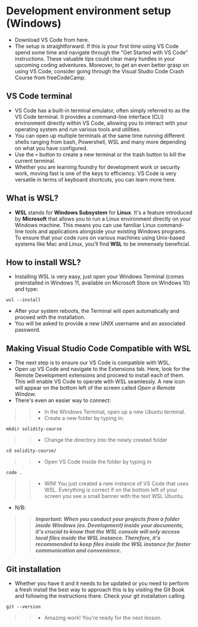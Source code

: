 # Development environment setup (Windows)
- Download VS Code from here.
- The setup is straightforward. If this is your first time using VS Code spend some time and navigate through the "Get Started with VS Code" instructions. These valuable tips could clear many hurdles in your upcoming coding adventures. Moreover, to get an even better grasp on using VS Code, consider going through the Visual Studio Code Crash Course from freeCodeCamp.

## VS Code terminal
- VS Code has a built-in terminal emulator, often simply referred to as the VS Code terminal. It provides a command-line interface (CLI) environment directly within VS Code, allowing you to interact with your operating system and run various tools and utilities.
- You can open up multiple terminals at the same time running different shells ranging from bash, Powershell, WSL and many more depending on what you have configured.
- Use the `+` button to create a new terminal or the trash button to kill the current terminal.
- Whether you are learning foundry for development work or security work, moving fast is one of the keys to efficiency. VS Code is very versatile in terms of keyboard shortcuts, you can learn more here.

## What is WSL?
- **WSL** stands for **Windows Subsystem** for **Linux**. It's a feature introduced by **Microsoft** that allows you to run a Linux environment directly on your Windows machine. This means you can use familiar Linux command-line tools and applications alongside your existing Windows programs. To ensure that your code runs on various machines using Unix-based systems like Mac and Linux, you'll find **WSL** to be immensely beneficial.

## How to install WSL?
- Installing WSL is very easy, just open your Windows Terminal (comes preinstalled in Windows 11, available on Microsoft Store on Windows 10) and type:
```
wsl --install
```

- After your system reboots, the Terminal will open automatically and proceed with the installation.
- You will be asked to provide a new UNIX username and an associated password.

## Making Visual Studio Code Compatible with WSL
- The next step is to ensure our VS Code is compatible with WSL.
- Open up VS Code and navigate to the Extensions tab. Here, look for the Remote Development extensions and proceed to install each of them. This will enable VS Code to operate with WSL seamlessly. A new icon will appear on the bottom left of the screen called *Open a Remote Window*.
- There's even an easier way to connect:
>> - In the Windows Terminal, open up a new Ubuntu terminal.
>> - Create a new folder by typing in:

```
mkdir solidity-course
```

>> - Change the directory into the newly created folder

```
cd solidity-course/
```

>> - Open VS Code inside the folder by typing in

```
code .
```

>> - WIN! You just created a new instance of VS Code that uses WSL. Everything is correct if on the bottom left of your screen you see a small banner with the text WSL Ubuntu.

- N/B:

>> ***Important: When you conduct your projects from a folder inside Windows (ex. Development) inside your documents, it's crucial to know that the WSL console will only access local files inside the WSL instance. Therefore, it's recommended to keep files inside the WSL instance for faster communication and convenience.***

## Git installation
- Whether you have it and it needs to be updated or you need to perform a fresh install the best way to approach this is by visiting the Git Book and following the instructions there.
Check your git installation calling
```
git --version
```

>> - Amazing work! You're ready for the next lesson.
